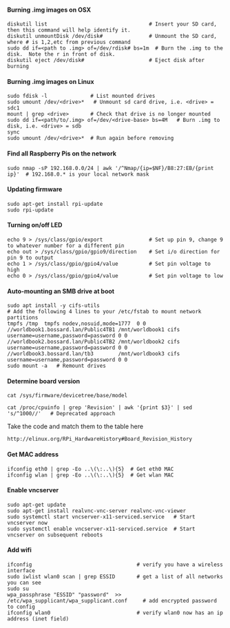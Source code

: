 #### Burning .img images on OSX

    diskutil list                                 # Insert your SD card, then this command will help identify it.
    diskutil unmountDisk /dev/disk#               # Unmount the SD card, where # is 1,2,etc from previous command
    sudo dd if=<path to .img> of=/dev/rdisk# bs=1m  # Burn the .img to the disk.  Note the r in front of disk.
    diskutil eject /dev/disk#                     # Eject disk after burning

#### Burning .img images on Linux
    sudo fdisk -l              # List mounted drives
    sudo umount /dev/<drive>*   # Unmount sd card drive, i.e. <drive> = sdc1
    mount | grep <drive>       # Check that drive is no longer mounted
    sudo dd if=<path/to/.img> of=/dev/<drive-base> bs=4M   # Burn .img to disk, i.e. <drive> = sdb
    sync
    sudo umount /dev/<drive>*  # Run again before removing

#### Find all Raspberry Pis on the network

    sudo nmap -sP 192.168.0.0/24 | awk '/^Nmap/{ip=$NF}/B8:27:EB/{print ip}'  # 192.168.0.* is your local network mask

#### Updating firmware

    sudo apt-get install rpi-update
    sudo rpi-update

#### Turning on/off LED

    echo 9 > /sys/class/gpio/export               # Set up pin 9, change 9 to whatever number for a different pin
    echo out > /sys/class/gpio/gpio9/direction    # Set i/o direction for pin 9 to output
    echo 1 > /sys/class/gpio/gpio4/value          # Set pin voltage to high
    echo 0 > /sys/class/gpio/gpio4/value          # Set pin voltage to low

#### Auto-mounting an SMB drive at boot
    sudo apt install -y cifs-utils
    # Add the following 4 lines to your /etc/fstab to mount network partitions
    tmpfs /tmp  tmpfs nodev,nosuid,mode=1777  0 0
    //worldbook1.bossard.lan/Public4TB1 /mnt/worldbook1 cifs username=username,password=password 0 0
    //worldbook2.bossard.lan/Public4TB2 /mnt/worldbook2 cifs username=username,password=password 0 0
    //worldbook3.bossard.lan/tb3        /mnt/worldbook3 cifs username=username,password=password 0 0
    sudo mount -a   # Remount drives

#### Determine board version
```
cat /sys/firmware/devicetree/base/model
```

```
cat /proc/cpuinfo | grep 'Revision' | awk '{print $3}' | sed 's/^1000//'   # Deprecated approach
```



Take the code and match them to the table here

    http://elinux.org/RPi_HardwareHistory#Board_Revision_History

#### Get MAC address

    ifconfig eth0 | grep -Eo ..\(\:..\){5}  # Get eth0 MAC
    ifconfig wlan | grep -Eo ..\(\:..\){5}  # Get wlan MAC

#### Enable vncserver

    sudo apt-get update
    sudo apt-get install realvnc-vnc-server realvnc-vnc-viewer
    sudo systemctl start vncserver-x11-serviced.service   # Start vncserver now
    sudo systemctl enable vncserver-x11-serviced.service  # Start vncserver on subsequent reboots


#### Add wifi
```
ifconfig                                  # verify you have a wireless interface
sudo iwlist wlan0 scan | grep ESSID       # get a list of all networks you can see
sudo su
wpa_passphrase "ESSID" "password"  >> /etc/wpa_supplicant/wpa_supplicant.conf     # add encrypted password to config
ifconfig wlan0                            # verify wlan0 now has an ip address (inet field)
```
